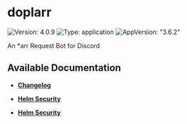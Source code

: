 # doplarr

![Version: 4.0.9](https://img.shields.io/badge/Version-4.0.9-informational?style=flat-square) ![Type: application](https://img.shields.io/badge/Type-application-informational?style=flat-square) ![AppVersion: "3.6.2"](https://img.shields.io/badge/AppVersion-"3.6.2"-informational?style=flat-square)

An *arr Request Bot for Discord

## Available Documentation

- [**Changelog**](CHANGELOG)

- [**Helm Security**](container-security)

- [**Helm Security**](helm-security)

